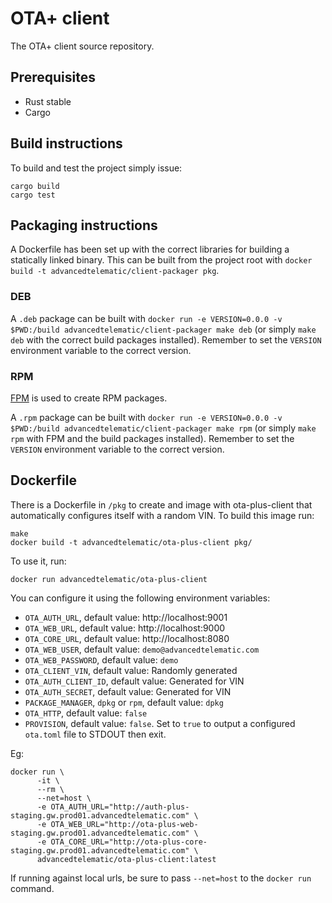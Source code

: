 # OTA+ client

The OTA+ client source repository.

## Prerequisites

* Rust stable
* Cargo

## Build instructions

To build and test the project simply issue:

    cargo build
    cargo test

## Packaging instructions

A Dockerfile has been set up with the correct libraries for building a statically linked binary. This can be built from the project root with `docker build -t advancedtelematic/client-packager pkg`.

### DEB

A `.deb` package can be built with `docker run -e VERSION=0.0.0 -v $PWD:/build advancedtelematic/client-packager make deb` (or simply `make deb` with the correct build packages installed). Remember to set the `VERSION` environment variable to the correct version.

### RPM

[FPM](https://github.com/jordansissel/fpm) is used to create RPM packages.

A `.rpm` package can be built with `docker run -e VERSION=0.0.0 -v $PWD:/build advancedtelematic/client-packager make rpm` (or simply `make rpm` with FPM and the build packages installed). Remember to set the `VERSION` environment variable to the correct version.

## Dockerfile

There is a Dockerfile in `/pkg` to create and image with ota-plus-client that automatically configures itself with a random VIN. To build this image run:

```
make
docker build -t advancedtelematic/ota-plus-client pkg/
```

To use it, run:

```
docker run advancedtelematic/ota-plus-client
```

You can configure it using the following environment variables:

- `OTA_AUTH_URL`, default value: http://localhost:9001
- `OTA_WEB_URL`, default value: http://localhost:9000
- `OTA_CORE_URL`, default value: http://localhost:8080
- `OTA_WEB_USER`, default value: `demo@advancedtelematic.com`
- `OTA_WEB_PASSWORD`, default value: `demo`
- `OTA_CLIENT_VIN`, default value: Randomly generated
- `OTA_AUTH_CLIENT_ID`, default value: Generated for VIN
- `OTA_AUTH_SECRET`, default value: Generated for VIN
- `PACKAGE_MANAGER`, `dpkg` or `rpm`, default value: `dpkg`
- `OTA_HTTP`, default value: `false`
- `PROVISION`, default value: `false`. Set to `true` to output a configured `ota.toml` file to STDOUT then exit.

Eg:

```
docker run \
      -it \
      --rm \
      --net=host \
      -e OTA_AUTH_URL="http://auth-plus-staging.gw.prod01.advancedtelematic.com" \
      -e OTA_WEB_URL="http://ota-plus-web-staging.gw.prod01.advancedtelematic.com" \
      -e OTA_CORE_URL="http://ota-plus-core-staging.gw.prod01.advancedtelematic.com" \
      advancedtelematic/ota-plus-client:latest
```

If running against local urls, be sure to pass `--net=host` to the `docker run` command.

